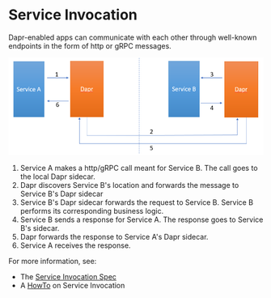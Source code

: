 # Service Invocation 

Dapr-enabled apps can communicate with each other through well-known endpoints in the form of http or gRPC messages.

![Service Invocation Diagram](../../images/service-invocation.png)


1. Service A makes a http/gRPC call meant for Service B.  The call goes to the local Dapr sidecar.
2. Dapr discovers Service B's location and forwards the message to Service B's Dapr sidecar
3. Service B's Dapr sidecar forwards the request to Service B.  Service B performs its corresponding business logic.
4. Service B sends a response for Service A.  The response goes to Service B's sidecar.
5. Dapr forwards the response to Service A's Dapr sidecar.
6. Service A receives the response.

For more information, see:
- The [Service Invocation Spec](https://github.com/dapr/spec/blob/master/service_invocation.md)
- A [HowTo]() on Service Invocation
